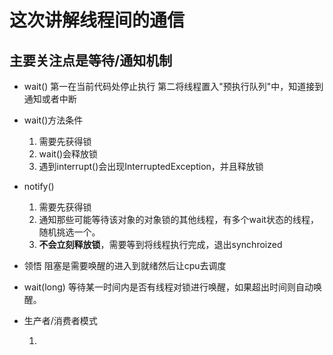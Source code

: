 # 这次讲解线程间的通信

## 主要关注点是等待/通知机制

- wait() 第一在当前代码处停止执行 第二将线程置入"预执行队列"中，知道接到通知或者中断
- wait()方法条件
  1. 需要先获得锁 
  2. wait()会释放锁
  3. 遇到interrupt()会出现InterruptedException，并且释放锁
- notify()  
  1. 需要先获得锁 
  2. 通知那些可能等待该对象的对象锁的其他线程，有多个wait状态的线程，随机挑选一个。
  3. **不会立刻释放锁**，需要等到将线程执行完成，退出synchroized



- 领悟 阻塞是需要唤醒的进入到就绪然后让cpu去调度

- wait(long) 等待某一时间内是否有线程对锁进行唤醒，如果超出时间则自动唤醒。

- 生产者/消费者模式

  1.